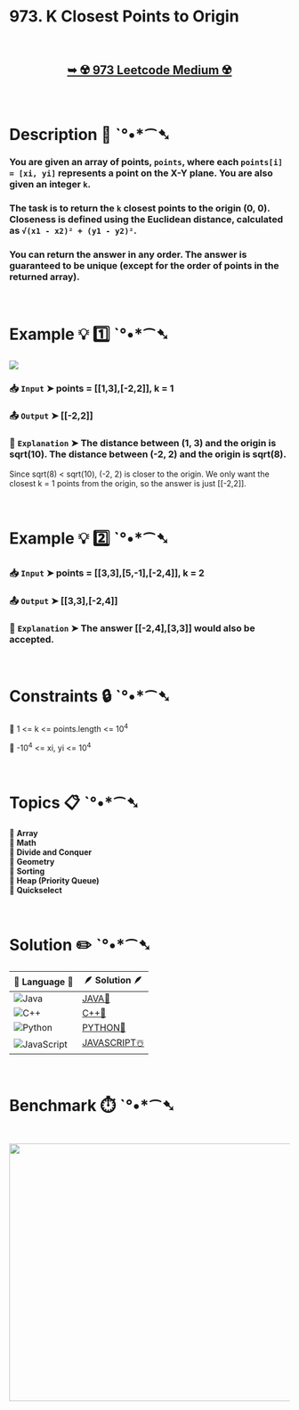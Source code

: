 # 973. K Closest Points to Origin

</br>

<h2 align="center"> 

<a href="https://leetcode.com/problems/k-closest-points-to-origin/description/"><strong>➥ ☢️ 973 Leetcode Medium ☢️ </strong></a>
</h2>

</br>

# Description 📜 ˋ°•*⁀➷

### You are given an array of points, `points`, where each `points[i] = [xi, yi]` represents a point on the X-Y plane. You are also given an integer `k`.

### The task is to return the `k` closest points to the origin (0, 0). Closeness is defined using the Euclidean distance, calculated as `√(x1 - x2)² + (y1 - y2)²`.

### You can return the answer in any order. The answer is guaranteed to be unique (except for the order of points in the returned array).

</br>

# Example 💡 1️⃣ ˋ°•*⁀➷

<img src="https://github.com/user-attachments/assets/72eb20cd-a902-4f4e-8854-76c55b81d97a" width="" height=""/>

  ### 📥 `Input`  ➤ points = [[1,3],[-2,2]], k = 1

  ### 📤 `Output`  ➤ [[-2,2]]

  ### 🔦 `Explanation`  ➤ The distance between (1, 3) and the origin is sqrt(10). The distance between (-2, 2) and the origin is sqrt(8).
Since sqrt(8) < sqrt(10), (-2, 2) is closer to the origin. We only want the closest k = 1 points from the origin, so the answer is just [[-2,2]].

</br>

# Example 💡 2️⃣ ˋ°•*⁀➷

  ### 📥 `Input` ➤ points = [[3,3],[5,-1],[-2,4]], k = 2

  ### 📤 `Output`  ➤ [[3,3],[-2,4]]

  ### 🔦 `Explanation` ➤ The answer [[-2,4],[3,3]] would also be accepted.

</br>

# Constraints 🔒 ˋ°•*⁀➷

🔹 1 <= k <= points.length <= 10<sup>4</sup> </br>

🔹 -10<sup>4</sup> <= xi, yi <= 10<sup>4</sup> </br>

</br>

# Topics 📋 ˋ°•*⁀➷

🔸 **Array**  </br>
🔸 **Math**  </br>
🔸 **Divide and Conquer**  </br>
🔸 **Geometry**  </br>
🔸 **Sorting**  </br>
🔸 **Heap (Priority Queue)**  </br>
🔸 **Quickselect**  </br>

</br>

# Solution ✏️ ˋ°•*⁀➷

| 📒 Language 📒  | 🪶 Solution 🪶 |
| ------------- | ------------- |
|  ![Java](https://img.shields.io/badge/java-%23ED8B00.svg?style=for-the-badge&logo=openjdk&logoColor=white)  | [JAVA🍁]() |
|  ![C++](https://img.shields.io/badge/c++-%2300599C.svg?style=for-the-badge&logo=c%2B%2B&logoColor=white)  | [C++🎲]()  |
|  ![Python](https://img.shields.io/badge/python-3670A0?style=for-the-badge&logo=python&logoColor=ffdd54)    | [PYTHON🍰]() |
| ![JavaScript](https://img.shields.io/badge/javascript-%23323330.svg?style=for-the-badge&logo=javascript&logoColor=%23F7DF1E)   | [JAVASCRIPT☃️]() |

</br>

# Benchmark ⏱️ ˋ°•*⁀➷

<h1  align="center" >

<img src ="" width = "700px" height="462px" />

</h1>
